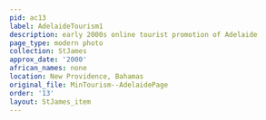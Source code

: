 ```yaml
---
pid: ac13
label: AdelaideTourism1
description: early 2000s online tourist promotion of Adelaide
page_type: modern photo
collection: StJames
approx_date: '2000'
african_names: none
location: New Providence, Bahamas
original_file: MinTourism--AdelaidePage
order: '13'
layout: StJames_item
---
```

